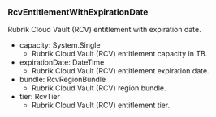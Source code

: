 ### RcvEntitlementWithExpirationDate
Rubrik Cloud Vault (RCV) entitlement with expiration date.

- capacity: System.Single
  - Rubrik Cloud Vault (RCV) entitlement capacity in TB.
- expirationDate: DateTime
  - Rubrik Cloud Vault (RCV) entitlement expiration date.
- bundle: RcvRegionBundle
  - Rubrik Cloud Vault (RCV) region bundle.
- tier: RcvTier
  - Rubrik Cloud Vault (RCV) entitlement tier.
